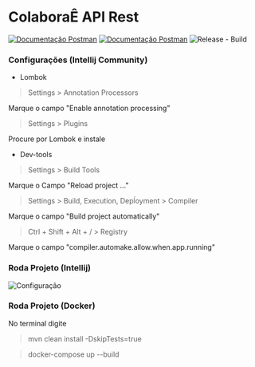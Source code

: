 # ColaboraÊ API Rest

[![Documentação Postman](https://img.shields.io/badge/Postman-1.0-yellow)](https://documenter.getpostman.com/view/6614451/TVYNYFMr)
[![Documentação Postman](https://img.shields.io/badge/Java%20SDK-%3D%3E%201.8-brightgreen)](https://www.oracle.com/java/technologies/javase-downloads.html)
![Release - Build](https://github.com/MaiaraM/colaborae-back/workflows/Release%20-%20Build/badge.svg)

### Configurações (Intellij Community)
 * Lombok

> Settings > Annotation Processors 

Marque o campo "Enable annotation processing"

> Settings > Plugins  

Procure por Lombok e instale

* Dev-tools

> Settings >  Build Tools

Marque o Campo "Reload project ..."

> Settings >  Build, Execution, Depĺoyment > Compiler 

Marque o campo "Build project automatically"

> Ctrl + Shift + Alt + / > Registry

Marque o campo "compiler.automake.allow.when.app.running"

### Roda Projeto (Intellij)

![Configuração](https://github.com/MaiaraM/colaborae-back/blob/feature/1-models/images/config.png?raw=true)


### Roda Projeto (Docker)

No terminal digite 
> mvn clean install -DskipTests=true

> docker-compose up --build

